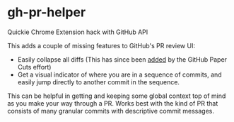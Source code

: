 # gh-pr-helper

Quickie Chrome Extension hack with GitHub API

This adds a couple of missing features to GitHub's PR review UI:

- Easily collapse all diffs (This has since been [added](https://github.blog/changelog/2018-08-17-collapse-all-diffs-in-a-pull-request-at-once/) by the GitHub Paper Cuts effort)
- Get a visual indicator of where you are in a sequence of commits, and easily jump directly to another commit in the sequence.

This can be helpful in getting and keeping some global context top of mind as you make your way through a PR. Works best with the kind of PR that consists of many granular commits with descriptive commit messages.

